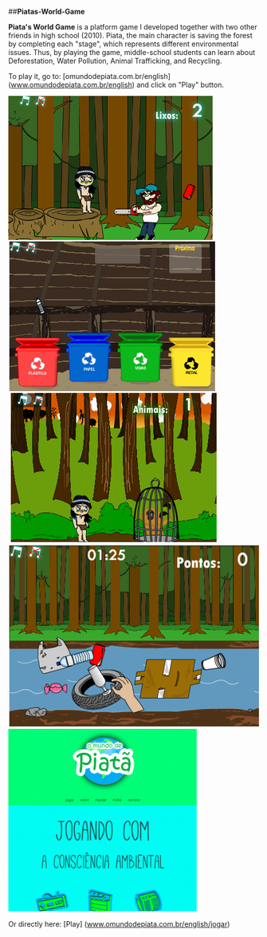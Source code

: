 ##**Piatas-World-Game**

**Piata's World Game** is a platform game I developed together with two other friends in high school (2010). Piata, the main character is saving the forest by completing each "stage", which represents different environmental issues. Thus, by playing the game, middle-school students can learn about Deforestation, Water Pollution, Animal Trafficking, and Recycling.

To play it, go to: [omundodepiata.com.br/english] (www.omundodepiata.com.br/english) and click on "Play" button.

<img src="imgs/1.png" alt="First stage Piata's World">
<img src="imgs/2.png" alt="Third stage Piata's World">
<img src="imgs/3.png" alt="Fourth stage Piata's World">
<img src="imgs/4.png" alt="Fourth stage Piata's World">
<img src="imgs/webpage.png" alt="First stage Piata's World" width=75% height=75%>

Or directly here: [Play] (www.omundodepiata.com.br/english/jogar)
